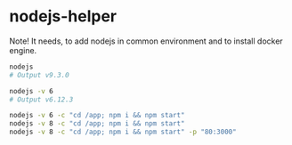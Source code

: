 # nodejs-helper

Note! It needs, to add nodejs in common environment and to install docker engine.

```sh
nodejs 
# Output v9.3.0

nodejs -v 6
# Output v6.12.3

nodejs -v 6 -c "cd /app; npm i && npm start"
nodejs -v 8 -c "cd /app; npm i && npm start"
nodejs -v 8 -c "cd /app; npm i && npm start" -p "80:3000"
```
